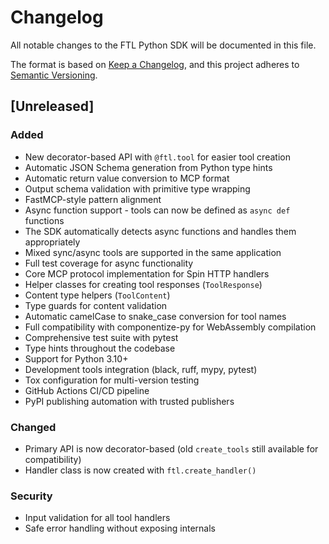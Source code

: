 # Changelog

All notable changes to the FTL Python SDK will be documented in this file.

The format is based on [Keep a Changelog](https://keepachangelog.com/en/1.0.0/),
and this project adheres to [Semantic Versioning](https://semver.org/spec/v2.0.0.html).

## [Unreleased]

### Added
- New decorator-based API with `@ftl.tool` for easier tool creation
- Automatic JSON Schema generation from Python type hints
- Automatic return value conversion to MCP format
- Output schema validation with primitive type wrapping
- FastMCP-style pattern alignment
- Async function support - tools can now be defined as `async def` functions
- The SDK automatically detects async functions and handles them appropriately
- Mixed sync/async tools are supported in the same application
- Full test coverage for async functionality
- Core MCP protocol implementation for Spin HTTP handlers
- Helper classes for creating tool responses (`ToolResponse`)
- Content type helpers (`ToolContent`)
- Type guards for content validation
- Automatic camelCase to snake_case conversion for tool names
- Full compatibility with componentize-py for WebAssembly compilation
- Comprehensive test suite with pytest
- Type hints throughout the codebase
- Support for Python 3.10+
- Development tools integration (black, ruff, mypy, pytest)
- Tox configuration for multi-version testing
- GitHub Actions CI/CD pipeline
- PyPI publishing automation with trusted publishers

### Changed
- Primary API is now decorator-based (old `create_tools` still available for compatibility)
- Handler class is now created with `ftl.create_handler()`

### Security
- Input validation for all tool handlers
- Safe error handling without exposing internals